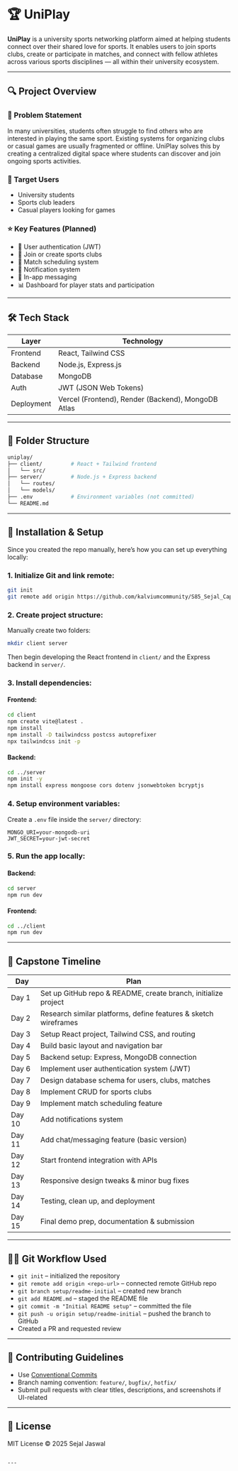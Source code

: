 # 🏆 UniPlay

**UniPlay** is a university sports networking platform aimed at helping students connect over their shared love for sports. It enables users to join sports clubs, create or participate in matches, and connect with fellow athletes across various sports disciplines — all within their university ecosystem.

---

## 🔍 Project Overview

### 📌 Problem Statement
In many universities, students often struggle to find others who are interested in playing the same sport. Existing systems for organizing clubs or casual games are usually fragmented or offline. UniPlay solves this by creating a centralized digital space where students can discover and join ongoing sports activities.

### 🎯 Target Users
- University students  
- Sports club leaders  
- Casual players looking for games  

### ⭐ Key Features (Planned)
- 🔐 User authentication (JWT)
- 🏏 Join or create sports clubs
- 📅 Match scheduling system
- 📢 Notification system
- 💬 In-app messaging
- 📊 Dashboard for player stats and participation

---

## 🛠️ Tech Stack

| Layer       | Technology             |
|-------------|------------------------|
| Frontend    | React, Tailwind CSS    |
| Backend     | Node.js, Express.js    |
| Database    | MongoDB                |
| Auth        | JWT (JSON Web Tokens)  |
| Deployment  | Vercel (Frontend), Render (Backend), MongoDB Atlas |

---

## 📁 Folder Structure

```bash
uniplay/
├── client/         # React + Tailwind frontend
│   └── src/
├── server/         # Node.js + Express backend
│   └── routes/
│   └── models/
├── .env            # Environment variables (not committed)
└── README.md
```

---

## 🚀 Installation & Setup

Since you created the repo manually, here’s how you can set up everything locally:

### 1. Initialize Git and link remote:
```bash
git init
git remote add origin https://github.com/kalviumcommunity/S85_Sejal_Capstone_UniPlay.git
```

### 2. Create project structure:
Manually create two folders:
```bash
mkdir client server
```

Then begin developing the React frontend in `client/` and the Express backend in `server/`.

### 3. Install dependencies:

#### Frontend:
```bash
cd client
npm create vite@latest .
npm install
npm install -D tailwindcss postcss autoprefixer
npx tailwindcss init -p
```

#### Backend:
```bash
cd ../server
npm init -y
npm install express mongoose cors dotenv jsonwebtoken bcryptjs
```

### 4. Setup environment variables:

Create a `.env` file inside the `server/` directory:

```env
MONGO_URI=your-mongodb-uri
JWT_SECRET=your-jwt-secret
```

### 5. Run the app locally:

#### Backend:
```bash
cd server
npm run dev
```

#### Frontend:
```bash
cd ../client
npm run dev
```

---

## 📅 Capstone Timeline

| Day | Plan |
|-----|------|
| Day 1  | Set up GitHub repo & README, create branch, initialize project |
| Day 2  | Research similar platforms, define features & sketch wireframes |
| Day 3  | Setup React project, Tailwind CSS, and routing |
| Day 4  | Build basic layout and navigation bar |
| Day 5  | Backend setup: Express, MongoDB connection |
| Day 6  | Implement user authentication system (JWT) |
| Day 7  | Design database schema for users, clubs, matches |
| Day 8  | Implement CRUD for sports clubs |
| Day 9  | Implement match scheduling feature |
| Day 10 | Add notifications system |
| Day 11 | Add chat/messaging feature (basic version) |
| Day 12 | Start frontend integration with APIs |
| Day 13 | Responsive design tweaks & minor bug fixes |
| Day 14 | Testing, clean up, and deployment |
| Day 15 | Final demo prep, documentation & submission |

---

## 👩‍💻 Git Workflow Used

- `git init` – initialized the repository  
- `git remote add origin <repo-url>` – connected remote GitHub repo  
- `git branch setup/readme-initial` – created new branch  
- `git add README.md` – staged the README file  
- `git commit -m "Initial README setup"` – committed the file  
- `git push -u origin setup/readme-initial` – pushed the branch to GitHub  
- Created a PR and requested review  

---

## 🧪 Contributing Guidelines

- Use [Conventional Commits](https://www.conventionalcommits.org/en/v1.0.0/)
- Branch naming convention: `feature/`, `bugfix/`, `hotfix/`
- Submit pull requests with clear titles, descriptions, and screenshots if UI-related

---

## 📄 License

MIT License © 2025 Sejal Jaswal

```

---

